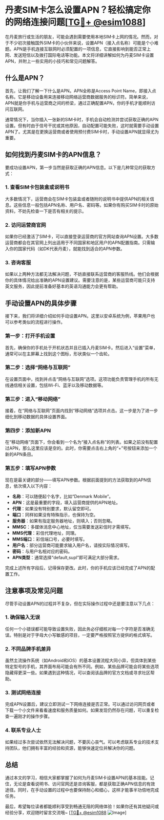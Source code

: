 # 丹麦SIM卡怎么设置APN？轻松搞定你的网络连接问题[[TG💪+ @esim1088](https://t.me/s/esim1088)]

在丹麦旅行或生活的朋友，可能会遇到需要使用本地SIM卡上网的情况。然而，对于不少初次接触国外SIM卡的小伙伴来说，设置APN（接入点名称）可能是个小难题。APN是手机连接互联网时必须配置的一项信息，它直接影响到能否正常上网、发送短信以及拨打国际电话等功能。本文将详细讲解如何为丹麦SIM卡设置APN，并附上一些实用的小技巧和常见问题解答。

## 什么是APN？

首先，让我们了解一下什么是APN。APN全称是Access Point Name，即接入点名称。它是移动设备用来连接移动网络运营商数据服务的标识符。简单来说，APN就是你手机与运营商之间的桥梁，通过正确配置APN，你的手机才能顺利访问互联网。

通常情况下，当你插入一张新的SIM卡时，手机会自动检测并尝试获取正确的APN设置。但有时由于信号干扰或其他原因，自动配置可能失败，这时就需要手动设置APN了。尤其是在更换运营商或者使用预付费SIM卡时，手动设置APN就显得尤为重要。

## 如何找到丹麦SIM卡的APN信息？

要成功设置APN，第一步当然是获取正确的APN信息。以下是几种常见的获取方式：

### 1. 查看SIM卡包装盒或说明书

大多数情况下，运营商会在SIM卡包装盒或者随附的说明书中提供APN的相关信息。这些信息一般包括APN名称、用户名、密码等。如果你有购买SIM卡时的原始资料，不妨先检查一下是否有相关的提示。

### 2. 访问运营商官网

如果你已经激活了SIM卡，可以直接登录运营商的官方网站查询APN设置。大多数运营商都会在其官网上列出适用于不同国家和地区用户的APN配置指南。只需输入你的国家代码（如DK代表丹麦），就能找到适合的APN参数。

### 3. 咨询客服

如果以上两种方法都无法解决问题，不妨直接联系运营商的客服热线。他们会根据你的具体情况给出准确的APN设置建议。需要注意的是，某些运营商可能只支持英文服务，因此提前准备好基本的英语沟通能力会更有帮助。

## 手动设置APN的具体步骤

接下来，我们将详细介绍如何手动设置APN。这里以安卓系统为例，苹果用户也可以参考类似的流程进行操作。

### 第一步：打开手机设置

首先，确保你的手机处于开机状态并且已插入丹麦SIM卡。然后进入“设置”菜单，通常可以在主屏幕上找到这个图标，形状类似一个齿轮。

### 第二步：选择“网络与互联网”

在设置页面中，找到并点击“网络与互联网”选项。这项功能负责管理手机的所有无线通信相关设置，包括Wi-Fi、蓝牙以及移动数据等。

### 第三步：进入“移动网络”

接着，在“网络与互联网”页面内找到“移动网络”选项并点击。这一步是为了进一步细化到移动数据的具体设置界面。

### 第四步：添加新APN

在“移动网络”页面下，你会看到一个名为“接入点名称”的列表。如果之前没有配置过APN，那么这里应该是空的。此时，你需要点击右上角的“+”号按钮来添加一个新的APN条目。

### 第五步：填写APN参数

现在是最关键的部分——填写APN参数。根据前面提到的方法获取到的APN信息，依次填入以下内容：
- **名称**：可以随便起个名字，比如“Denmark Mobile”。
- **APN**：这是最重要的字段，填入运营商提供的APN地址。
- **代理**：如果没有特别要求，默认留空即可。
- **端口**：同样如果没有特殊指示，也保持为空。
- **服务器**：如果有指定服务器地址，则填入；否则忽略。
- **MMSC**：多媒体消息中心地址，仅当需要发送彩信时才需填写。
- **MMS代理**：彩信代理地址，同理。
- **MMS端口**：彩信端口号，必要时填写。
- **用户名**：部分运营商可能要求输入用户名，请按实际情况填写。
- **密码**：与用户名相对应的密码。
- **APN类型**：通常选择“default,supl”即可满足大部分需求。

完成上述所有字段后，记得保存更改。此时，你的手机应该已经完成了APN的配置工作。

## 注意事项及常见问题

尽管手动设置APN的过程并不复杂，但在实际操作过程中还是要注意以下几点：

### 1. 确保输入无误

任何一个小错误都可能导致设置失败，因此务必仔细核对每一个字符是否准确无误。特别是对于字母大小写敏感的项目，一定要严格按照官方提供的格式填写。

### 2. 不同品牌手机差异

虽然主流操作系统（如Android和iOS）的基本设置流程大同小异，但具体到某些特定型号的手机，其界面布局可能会有所不同。例如，某些品牌可能会将某些选项隐藏得更深一些。如果遇到这种情况，可以查阅该品牌的官方文档或寻求社区帮助。

### 3. 测试网络连接

完成APN设置后，建议立即测试一下网络连接是否正常。可以通过访问网页或者下载一个小文件来看看速度和服务质量如何。如果发现仍然存在问题，可以重复检查一遍刚才的操作步骤。

### 4. 联系专业人士

如果经过多次尝试依然无法解决问题，不要灰心丧气。可以考虑联系专业的技术支持团队，他们拥有丰富的经验和资源，能够快速定位并解决你的问题。

## 总结

通过本文的学习，相信大家都掌握了如何为丹麦SIM卡设置APN的基本技能。记住，无论是查看说明书、访问官网还是咨询客服，都是获取正确APN信息的有效途径。同时，在手动设置的过程中也要保持耐心和细心，这样才能事半功倍地完成任务。

最后，希望每位读者都能顺利享受到畅通无阻的网络体验！如果你还有其他疑问或经验分享，欢迎随时留言交流哦~ [[TG💪+ @esim1088](https://t.me/s/esim1088) ![Image](https://i.postimg.cc/4NQfJmqS/Snipaste-2025-05-13-00-14-12.png)]
